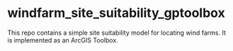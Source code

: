 # windfarm_site_suitability_gptoolbox
This repo contains a simple site suitability model for locating wind farms.  It is implemented as an ArcGIS Toolbox.
